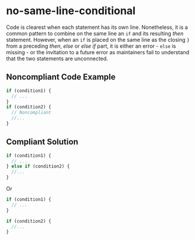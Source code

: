 # no-same-line-conditional

Code is clearest when each statement has its own line. Nonetheless, it is a common pattern to combine on the same line an `if` and its resulting *then* statement. However, when an `if` is placed on the same line as the closing `}` from a preceding *then*, *else* or *else if* part, it is either an error - `else` is missing - or the invitation to a future error as maintainers fail to understand that the two statements are unconnected.

## Noncompliant Code Example

```javascript
if (condition1) {
  // ...
}
if (condition2) {
  // Noncompliant
  //...
}
```

## Compliant Solution

```javascript
if (condition1) {
  // ...
} else if (condition2) {
  //...
}
```

Or

```javascript
if (condition1) {
  // ...
}

if (condition2) {
  //...
}
```
